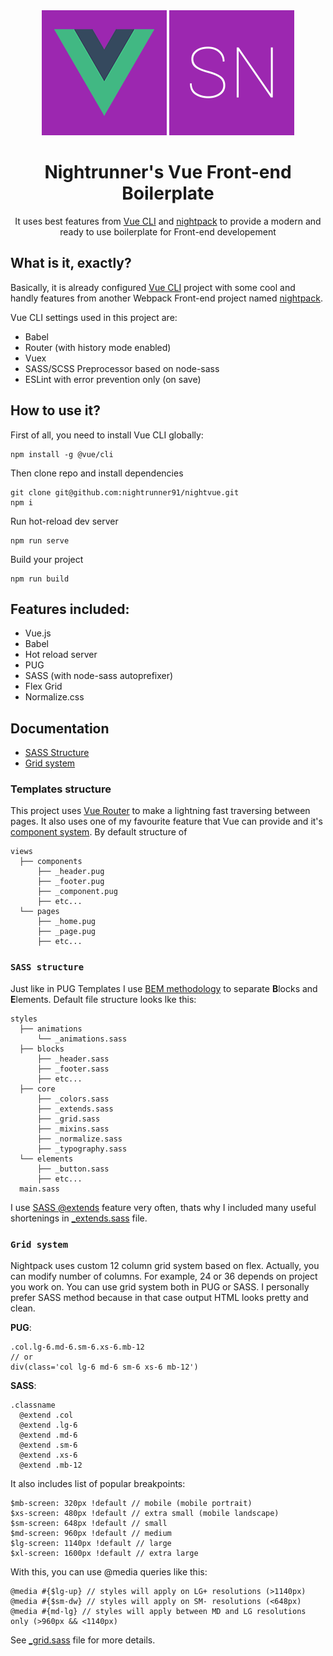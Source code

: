 <div align="center">
  <img width="200" height="200" src="src/assets/logo-vue.png">
  <img width="200" height="200" src="src/assets/logo-sn.png">
  <h1>Nightrunner's Vue Front-end Boilerplate</h1>
  <p>It uses best features from <a href='https://cli.vuejs.org/'>Vue CLI</a> and <a href='https://github.com/nightrunner91/nightpack'>nightpack</a> to provide a modern and ready to use boilerplate for Front-end developement</p>
</div>

## What is it, exactly?

Basically, it is already configured [Vue CLI](https://cli.vuejs.org/) project with some cool and handly features from another Webpack Front-end project named [nightpack](https://github.com/nightrunner91/nightpack).

Vue CLI settings used in this project are:

- Babel
- Router (with history mode enabled)
- Vuex
- SASS/SCSS Preprocessor based on node-sass
- ESLint with error prevention only (on save)

## How to use it?

First of all, you need to install Vue CLI globally:

```
npm install -g @vue/cli
```

Then clone repo and install dependencies

```
git clone git@github.com:nightrunner91/nightvue.git
npm i
```

Run hot-reload dev server

```
npm run serve
```

Build your project

```
npm run build
```

## Features included:

- Vue.js
- Babel
- Hot reload server
- PUG
- SASS (with node-sass autoprefixer)
- Flex Grid
- Normalize.css

## Documentation

- [SASS Structure](#sass-structure)
- [Grid system](#grid-system)

### Templates structure

This project uses [Vue Router](https://router.vuejs.org/) to make a lightning fast traversing between pages. It also uses one of my favourite feature that Vue can provide and it's [component system](https://vuejs.org/v2/guide/components.html). By default structure of 

```
views
  ├── components
      ├── _header.pug
      ├── _footer.pug
      ├── _component.pug
      ├── etc...
  └── pages
      ├── _home.pug
      ├── _page.pug
      ├── etc...
```

### `SASS structure`

Just like in PUG Templates I use [BEM methodology](https://en.bem.info/methodology/css/) to separate **B**locks and **E**lements. Default file structure looks lke this:

```
styles
  ├── animations
      └── _animations.sass
  ├── blocks
      ├── _header.sass
      ├── _footer.sass
      ├── etc...
  ├── core
      ├── _colors.sass
      ├── _extends.sass
      ├── _grid.sass
      ├── _mixins.sass
      ├── _normalize.sass
      ├── _typography.sass
  └── elements
      ├── _button.sass
      ├── etc...
  main.sass
```

I use [SASS @extends](https://sass-lang.com/documentation/at-rules/extend) feature very often, thats why I included many useful shortenings in [_extends.sass](src/styles/core/_extends.sass) file. 

### `Grid system`

Nightpack uses custom 12 column grid system based on flex. Actually, you can modify number of columns. For example, 24 or 36 depends on project you work on. You can use grid system both in PUG or SASS. I personally prefer SASS method because in that case output HTML looks pretty and clean.

**PUG**:

```
.col.lg-6.md-6.sm-6.xs-6.mb-12
// or
div(class='col lg-6 md-6 sm-6 xs-6 mb-12')
```

**SASS**:

```
.classname
  @extend .col
  @extend .lg-6
  @extend .md-6
  @extend .sm-6
  @extend .xs-6
  @extend .mb-12
```

It also includes list of popular breakpoints:

```
$mb-screen: 320px !default // mobile (mobile portrait)
$xs-screen: 480px !default // extra small (mobile landscape)
$sm-screen: 648px !default // small
$md-screen: 960px !default // medium
$lg-screen: 1140px !default // large 
$xl-screen: 1600px !default // extra large
```

With this, you can use @media queries like this:

```
@media #{$lg-up} // styles will apply on LG+ resolutions (>1140px)
@media #{$sm-dw} // styles will apply on SM- resolutions (<648px)
@media #{md-lg} // styles will apply between MD and LG resolutions only (>960px && <1140px)
```

See [_grid.sass](src/styles/core/_grid.sass) file for more details.
